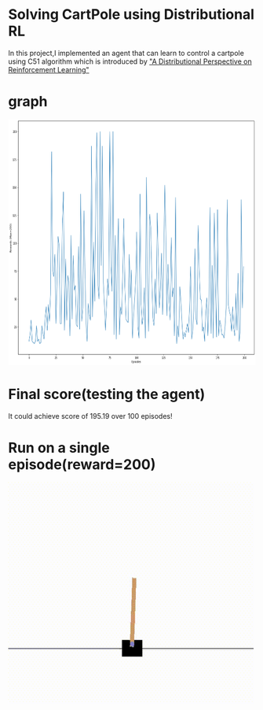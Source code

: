 # Solving CartPole using Distributional RL

In this project,I implemented an agent that can learn to control a cartpole using C51 algorithm which is introduced by ["A Distributional Perspective on Reinforcement Learning"](https://arxiv.org/abs/1707.06887)


# graph
<img src="graph.png" width=1000 height=500></img>

# Final score(testing the agent)
It could achieve score of 195.19 over 100 episodes!

# Run on a single episode(reward=200)
<img src="cartpole.gif" width=500 height=450></img>

